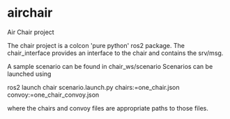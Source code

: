 # airchair
Air Chair project

The chair project is a colcon 'pure python' ros2 package. The chair_interface provides an interface to 
the chair and contains the srv/msg.

A sample scenario can be found in chair_ws/scenario
Scenarios can be launched using

ros2 launch chair scenario.launch.py chairs:=one_chair.json  convoy:=one_chair_convoy.json

where the chairs and convoy files are appropriate paths to those files.


